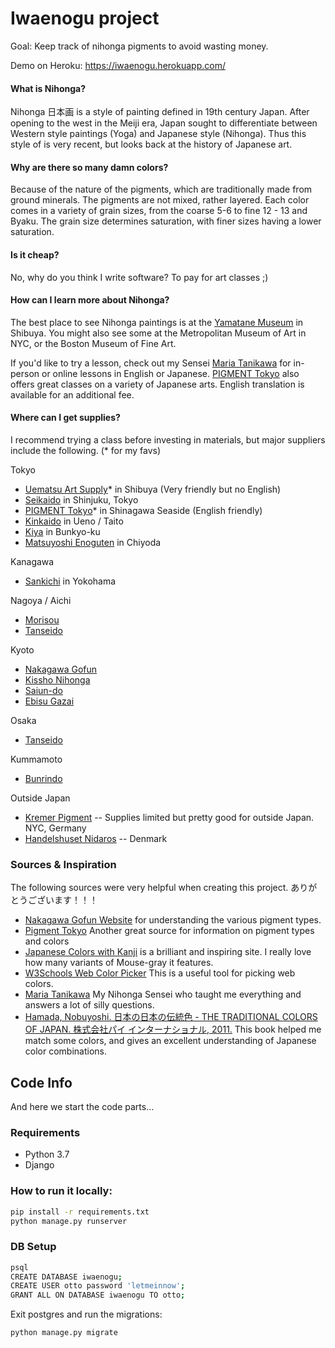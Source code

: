 # Iwaenogu project

Goal: Keep track of nihonga pigments to avoid wasting money.

Demo on Heroku: https://iwaenogu.herokuapp.com/

#### What is Nihonga?
Nihonga 日本画 is a style of painting defined in 19th century Japan. After opening to the west in the Meiji era, Japan sought to differentiate between Western style paintings (Yoga) and Japanese style (Nihonga). Thus this style of is very recent, but looks back at the history of Japanese art.

#### Why are there so many damn colors?

Because of the nature of the pigments, which are traditionally made from ground minerals. The pigments are not mixed, rather layered. Each color comes in a variety of grain sizes, from the coarse 5-6 to fine 12 - 13 and Byaku. The grain size determines saturation, with finer sizes having a lower saturation.

#### Is it cheap?

No, why do you think I write software? To pay for art classes ;)

#### How can I learn more about Nihonga?

The best place to see Nihonga paintings is at the [Yamatane Museum](http://www.yamatane-museum.jp/english/) in Shibuya. You might also see some at the Metropolitan Museum of Art in NYC, or the Boston Museum of Fine Art.

If you'd like to try a lesson, check out my Sensei [Maria Tanikawa](https://www.mariatanikawa.com/nihonga-class/) for in-person or online lessons in English or Japanese. [PIGMENT Tokyo](https://pigment.tokyo/) also offers great classes on a variety of Japanese arts. English translation is available for an additional fee.

#### Where can I get supplies?

I recommend trying a class before investing in materials, but major suppliers include the following. (* for my favs)

Tokyo
- [Uematsu Art Supply](https://www.shibuyamiyamasu.jp/uematsu/main.html)* in Shibuya (Very friendly but no English)
- [Seikaido](https://www.sekaido.co.jp/) in Shinjuku, Tokyo
- [PIGMENT Tokyo](https://pigment.tokyo/)* in Shinagawa Seaside (English friendly)
- [Kinkaido](http://www2.gol.com/users/tokuouken/) in Ueno / Taito
- [Kiya](http://kiya.ehoh.net/) in Bunkyo-ku
- [Matsuyoshi Enoguten](http://www.matsuyoshienogu.co.jp/) in Chiyoda

Kanagawa
- [Sankichi](https://www.sankichi.com/) in Yokohama

Nagoya / Aichi
- [Morisou](https://www.nihongazaimorisou.com/)
- [Tanseido](http://www.tanseido.jp/category/70/)

Kyoto
- [Nakagawa Gofun](http://nakagawa-gofun.co.jp/index.html)
- [Kissho Nihonga](http://www.kissho-nihonga.co.jp/)
- [Saiun-do](https://goo.gl/maps/qHfG8TaKKakGaHrm6)
- [Ebisu Gazai](http://www.ebisuya-gazai.com/)

Osaka
- [Tanseido](http://www.tanseido.jp/category/70/)

Kummamoto
- [Bunrindo](https://www.bunrindou.com/)

Outside Japan
- [Kremer Pigment](https://shop.kremerpigments.com/en/pigments/iwa-enogu-mineral-pigments/) -- Supplies limited but pretty good for outside Japan. NYC, Germany
- [Handelshuset Nidaros](https://nidaros-handel.dk/iwa-enogu-pigmenter-169/) -- Denmark


### Sources & Inspiration

The following sources were very helpful when creating this project. ありがとうございます！！！

- [Nakagawa Gofun Website](http://nakagawa-gofun.co.jp) for understanding the various pigment types.
- [Pigment Tokyo](https://pigment.tokyo/) Another great source for information on pigment types and colors
- [Japanese Colors with Kanji](https://colors.japanesewithanime.com/japanese-colors/) is a brilliant and inspiring site. I really love how many variants of Mouse-gray it features.
- [W3Schools Web Color Picker](https://www.w3schools.com/colors/colors_picker.asp) This is a useful tool for picking web colors.
- [Maria Tanikawa](https://www.mariatanikawa.com/) My Nihonga Sensei who taught me everything and answers a lot of silly questions. 
- [Hamada, Nobuyoshi. 日本の日本の伝統色 - THE TRADITIONAL COLORS OF JAPAN. 株式会社パイ インターナショナル, 2011.](http://pie.co.jp/book/i/4100/) This book helped me match some colors, and gives an excellent understanding of Japanese color combinations.

## Code Info

And here we start the code parts...

### Requirements
- Python 3.7
- Django


### How to run it locally: 

```sh
pip install -r requirements.txt
python manage.py runserver
```

### DB Setup

``` sh
psql
CREATE DATABASE iwaenogu;
CREATE USER otto password 'letmeinnow';
GRANT ALL ON DATABASE iwaenogu TO otto;
```

Exit postgres and run the migrations:

``` sh
python manage.py migrate
```

